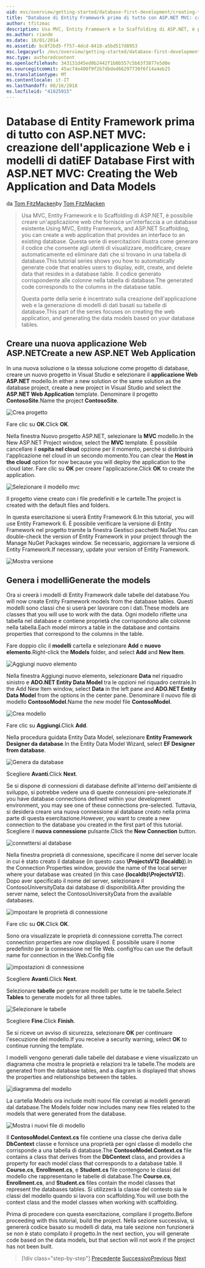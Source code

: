 ```yaml
---
uid: mvc/overview/getting-started/database-first-development/creating-the-web-application
title: "Database di Entity Framework prima di tutto con ASP.NET MVC: creazione dell'applicazione Web e i modelli di dati | Microsoft Docs"
author: tfitzmac
description: Usa MVC, Entity Framework e lo Scaffolding di ASP.NET, è possibile creare un'applicazione web che fornisce un'interfaccia a un database esistente. Questa esercitazione seri...
ms.author: riande
ms.date: 10/01/2014
ms.assetid: bc8f2bd5-ff57-4dcd-8418-a5bd517d8953
msc.legacyurl: /mvc/overview/getting-started/database-first-development/creating-the-web-application
msc.type: authoredcontent
ms.openlocfilehash: 343131d45ed0b2442f1b0b557c5b63f3877e5d0e
ms.sourcegitcommit: 45ac74e400f9f2b7dbded66297730f6f14a4eb25
ms.translationtype: MT
ms.contentlocale: it-IT
ms.lasthandoff: 08/16/2018
ms.locfileid: "41825915"
---
```

<a name="ef-database-first-with-aspnet-mvc-creating-the-web-application-and-data-models"></a><span data-ttu-id="3ad89-104">Database di Entity Framework prima di tutto con ASP.NET MVC: creazione dell'applicazione Web e i modelli di dati</span><span class="sxs-lookup"><span data-stu-id="3ad89-104">EF Database First with ASP.NET MVC: Creating the Web Application and Data Models</span></span>
====================
<span data-ttu-id="3ad89-105">da [Tom FitzMacken](https://github.com/tfitzmac)</span><span class="sxs-lookup"><span data-stu-id="3ad89-105">by [Tom FitzMacken](https://github.com/tfitzmac)</span></span>

> <span data-ttu-id="3ad89-106">Usa MVC, Entity Framework e lo Scaffolding di ASP.NET, è possibile creare un'applicazione web che fornisce un'interfaccia a un database esistente.</span><span class="sxs-lookup"><span data-stu-id="3ad89-106">Using MVC, Entity Framework, and ASP.NET Scaffolding, you can create a web application that provides an interface to an existing database.</span></span> <span data-ttu-id="3ad89-107">Questa serie di esercitazioni illustra come generare il codice che consente agli utenti di visualizzare, modificare, creare automaticamente ed eliminare dati che si trovano in una tabella di database.</span><span class="sxs-lookup"><span data-stu-id="3ad89-107">This tutorial series shows you how to automatically generate code that enables users to display, edit, create, and delete data that resides in a database table.</span></span> <span data-ttu-id="3ad89-108">Il codice generato corrispondente alle colonne nella tabella di database.</span><span class="sxs-lookup"><span data-stu-id="3ad89-108">The generated code corresponds to the columns in the database table.</span></span>
> 
> <span data-ttu-id="3ad89-109">Questa parte della serie è incentrato sulla creazione dell'applicazione web e la generazione di modelli di dati basati su tabelle di database.</span><span class="sxs-lookup"><span data-stu-id="3ad89-109">This part of the series focuses on creating the web application, and generating the data models based on your database tables.</span></span>


## <a name="create-a-new-aspnet-web-application"></a><span data-ttu-id="3ad89-110">Creare una nuova applicazione Web ASP.NET</span><span class="sxs-lookup"><span data-stu-id="3ad89-110">Create a new ASP.NET Web Application</span></span>

<span data-ttu-id="3ad89-111">In una nuova soluzione o la stessa soluzione come progetto di database, creare un nuovo progetto in Visual Studio e selezionare il **applicazione Web ASP.NET** modello.</span><span class="sxs-lookup"><span data-stu-id="3ad89-111">In either a new solution or the same solution as the database project, create a new project in Visual Studio and select the **ASP.NET Web Application** template.</span></span> <span data-ttu-id="3ad89-112">Denominare il progetto **ContosoSite**.</span><span class="sxs-lookup"><span data-stu-id="3ad89-112">Name the project **ContosoSite**.</span></span>

![Crea progetto](creating-the-web-application/_static/image1.png)

<span data-ttu-id="3ad89-114">Fare clic su **OK**.</span><span class="sxs-lookup"><span data-stu-id="3ad89-114">Click **OK**.</span></span>

<span data-ttu-id="3ad89-115">Nella finestra Nuovo progetto ASP.NET, selezionare la **MVC** modello.</span><span class="sxs-lookup"><span data-stu-id="3ad89-115">In the New ASP.NET Project window, select the **MVC** template.</span></span> <span data-ttu-id="3ad89-116">È possibile cancellare il **ospita nel cloud** opzione per il momento, perché si distribuirà l'applicazione nel cloud in un secondo momento.</span><span class="sxs-lookup"><span data-stu-id="3ad89-116">You can clear the **Host in the cloud** option for now because you will deploy the application to the cloud later.</span></span> <span data-ttu-id="3ad89-117">Fare clic su **OK** per creare l'applicazione.</span><span class="sxs-lookup"><span data-stu-id="3ad89-117">Click **OK** to create the application.</span></span>

![Selezionare il modello mvc](creating-the-web-application/_static/image2.png)

<span data-ttu-id="3ad89-119">Il progetto viene creato con i file predefiniti e le cartelle.</span><span class="sxs-lookup"><span data-stu-id="3ad89-119">The project is created with the default files and folders.</span></span>

<span data-ttu-id="3ad89-120">In questa esercitazione si userà Entity Framework 6.</span><span class="sxs-lookup"><span data-stu-id="3ad89-120">In this tutorial, you will use Entity Framework 6.</span></span> <span data-ttu-id="3ad89-121">È possibile verificare la versione di Entity Framework nel progetto tramite la finestra Gestisci pacchetti NuGet.</span><span class="sxs-lookup"><span data-stu-id="3ad89-121">You can double-check the version of Entity Framework in your project through the Manage NuGet Packages window.</span></span> <span data-ttu-id="3ad89-122">Se necessario, aggiornare la versione di Entity Framework.</span><span class="sxs-lookup"><span data-stu-id="3ad89-122">If necessary, update your version of Entity Framework.</span></span>

![Mostra versione](creating-the-web-application/_static/image3.png)

## <a name="generate-the-models"></a><span data-ttu-id="3ad89-124">Genera i modelli</span><span class="sxs-lookup"><span data-stu-id="3ad89-124">Generate the models</span></span>

<span data-ttu-id="3ad89-125">Ora si creerà i modelli di Entity Framework dalle tabelle del database.</span><span class="sxs-lookup"><span data-stu-id="3ad89-125">You will now create Entity Framework models from the database tables.</span></span> <span data-ttu-id="3ad89-126">Questi modelli sono classi che si userà per lavorare con i dati.</span><span class="sxs-lookup"><span data-stu-id="3ad89-126">These models are classes that you will use to work with the data.</span></span> <span data-ttu-id="3ad89-127">Ogni modello riflette una tabella nel database e contiene proprietà che corrispondono alle colonne nella tabella.</span><span class="sxs-lookup"><span data-stu-id="3ad89-127">Each model mirrors a table in the database and contains properties that correspond to the columns in the table.</span></span>

<span data-ttu-id="3ad89-128">Fare doppio clic il **modelli** cartella e selezionare **Add** e **nuovo elemento**.</span><span class="sxs-lookup"><span data-stu-id="3ad89-128">Right-click the **Models** folder, and select **Add** and **New Item**.</span></span>

![Aggiungi nuovo elemento](creating-the-web-application/_static/image4.png)

<span data-ttu-id="3ad89-130">Nella finestra Aggiungi nuovo elemento, selezionare **Data** nel riquadro sinistro e **ADO.NET Entity Data Model** tra le opzioni nel riquadro centrale.</span><span class="sxs-lookup"><span data-stu-id="3ad89-130">In the Add New Item window, select **Data** in the left pane and **ADO.NET Entity Data Model** from the options in the center pane.</span></span> <span data-ttu-id="3ad89-131">Denominare il nuovo file di modello **ContosoModel**.</span><span class="sxs-lookup"><span data-stu-id="3ad89-131">Name the new model file **ContosoModel**.</span></span>

![Crea modello](creating-the-web-application/_static/image5.png)

<span data-ttu-id="3ad89-133">Fare clic su **Aggiungi**.</span><span class="sxs-lookup"><span data-stu-id="3ad89-133">Click **Add**.</span></span>

<span data-ttu-id="3ad89-134">Nella procedura guidata Entity Data Model, selezionare **Entity Framework Designer da database**.</span><span class="sxs-lookup"><span data-stu-id="3ad89-134">In the Entity Data Model Wizard, select **EF Designer from database**.</span></span>

![Genera da database](creating-the-web-application/_static/image6.png)

<span data-ttu-id="3ad89-136">Scegliere **Avanti**.</span><span class="sxs-lookup"><span data-stu-id="3ad89-136">Click **Next**.</span></span>

<span data-ttu-id="3ad89-137">Se si dispone di connessioni di database definite all'interno dell'ambiente di sviluppo, si potrebbe vedere una di queste connessioni pre-selezionate.</span><span class="sxs-lookup"><span data-stu-id="3ad89-137">If you have database connections defined within your development environment, you may see one of these connections pre-selected.</span></span> <span data-ttu-id="3ad89-138">Tuttavia, si desidera creare una nuova connessione al database creato nella prima parte di questa esercitazione.</span><span class="sxs-lookup"><span data-stu-id="3ad89-138">However, you want to create a new connection to the database you created in the first part of this tutorial.</span></span> <span data-ttu-id="3ad89-139">Scegliere il **nuova connessione** pulsante.</span><span class="sxs-lookup"><span data-stu-id="3ad89-139">Click the **New Connection** button.</span></span>

![connettersi al database](creating-the-web-application/_static/image7.png)

<span data-ttu-id="3ad89-141">Nella finestra proprietà di connessione, specificare il nome del server locale in cui è stato creato il database (in questo caso **\ProjectsV12 (localdb)**).</span><span class="sxs-lookup"><span data-stu-id="3ad89-141">In the Connection Properties window, provide the name of the local server where your database was created (in this case **(localdb)\ProjectsV12**).</span></span> <span data-ttu-id="3ad89-142">Dopo aver specificato il nome del server, selezionare il ContosoUniversityData dai database di disponibilità.</span><span class="sxs-lookup"><span data-stu-id="3ad89-142">After providing the server name, select the ContosoUniversityData from the available databases.</span></span>

![impostare le proprietà di connessione](creating-the-web-application/_static/image8.png)

<span data-ttu-id="3ad89-144">Fare clic su **OK**.</span><span class="sxs-lookup"><span data-stu-id="3ad89-144">Click **OK**.</span></span>

<span data-ttu-id="3ad89-145">Sono ora visualizzate le proprietà di connessione corretta.</span><span class="sxs-lookup"><span data-stu-id="3ad89-145">The correct connection properties are now displayed.</span></span> <span data-ttu-id="3ad89-146">È possibile usare il nome predefinito per la connessione nel file Web. config</span><span class="sxs-lookup"><span data-stu-id="3ad89-146">You can use the default name for connection in the Web.Config file</span></span>

![impostazioni di connessione](creating-the-web-application/_static/image9.png)

<span data-ttu-id="3ad89-148">Scegliere **Avanti**.</span><span class="sxs-lookup"><span data-stu-id="3ad89-148">Click **Next**.</span></span>

<span data-ttu-id="3ad89-149">Selezionare **tabelle** per generare modelli per tutte le tre tabelle.</span><span class="sxs-lookup"><span data-stu-id="3ad89-149">Select **Tables** to generate models for all three tables.</span></span>

![Selezionare le tabelle](creating-the-web-application/_static/image10.png)

<span data-ttu-id="3ad89-151">Scegliere **Fine**.</span><span class="sxs-lookup"><span data-stu-id="3ad89-151">Click **Finish**.</span></span>

<span data-ttu-id="3ad89-152">Se si riceve un avviso di sicurezza, selezionare **OK** per continuare l'esecuzione del modello.</span><span class="sxs-lookup"><span data-stu-id="3ad89-152">If you receive a security warning, select **OK** to continue running the template.</span></span>

<span data-ttu-id="3ad89-153">I modelli vengono generati dalle tabelle del database e viene visualizzato un diagramma che mostra le proprietà e relazioni tra le tabelle.</span><span class="sxs-lookup"><span data-stu-id="3ad89-153">The models are generated from the database tables, and a diagram is displayed that shows the properties and relationships between the tables.</span></span>

![diagramma del modello](creating-the-web-application/_static/image11.png)

<span data-ttu-id="3ad89-155">La cartella Models ora include molti nuovi file correlati ai modelli generati dal database.</span><span class="sxs-lookup"><span data-stu-id="3ad89-155">The Models folder now includes many new files related to the models that were generated from the database.</span></span>

![Mostra i nuovi file di modello](creating-the-web-application/_static/image12.png)

<span data-ttu-id="3ad89-157">Il **ContosoModel.Context.cs** file contiene una classe che deriva dalle **DbContext** classe e fornisce una proprietà per ogni classe di modello che corrisponde a una tabella di database.</span><span class="sxs-lookup"><span data-stu-id="3ad89-157">The **ContosoModel.Context.cs** file contains a class that derives from the **DbContext** class, and provides a property for each model class that corresponds to a database table.</span></span> <span data-ttu-id="3ad89-158">Il **Course.cs**, **Enrollment.cs**, e **Student.cs** file contengono le classi del modello che rappresentano le tabelle di database.</span><span class="sxs-lookup"><span data-stu-id="3ad89-158">The **Course.cs**, **Enrollment.cs**, and **Student.cs** files contain the model classes that represent the databases tables.</span></span> <span data-ttu-id="3ad89-159">Si utilizzerà la classe del contesto sia le classi del modello quando si lavora con scaffolding.</span><span class="sxs-lookup"><span data-stu-id="3ad89-159">You will use both the context class and the model classes when working with scaffolding.</span></span>

<span data-ttu-id="3ad89-160">Prima di procedere con questa esercitazione, compilare il progetto.</span><span class="sxs-lookup"><span data-stu-id="3ad89-160">Before proceeding with this tutorial, build the project.</span></span> <span data-ttu-id="3ad89-161">Nella sezione successiva, si genererà codice basato su modelli di data, ma tale sezione non funzionerà se non è stato compilato il progetto.</span><span class="sxs-lookup"><span data-stu-id="3ad89-161">In the next section, you will generate code based on the data models, but that section will not work if the project has not been built.</span></span>

> [!div class="step-by-step"]
> <span data-ttu-id="3ad89-162">[Precedente](setting-up-database.md)
> [Successivo](generating-views.md)</span><span class="sxs-lookup"><span data-stu-id="3ad89-162">[Previous](setting-up-database.md)
[Next](generating-views.md)</span></span>
